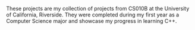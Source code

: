 These projects are my collection of projects from CS010B at the University of California, Riverside. They were completed during my first year as a Computer Science major and showcase my progress in learning C++.
